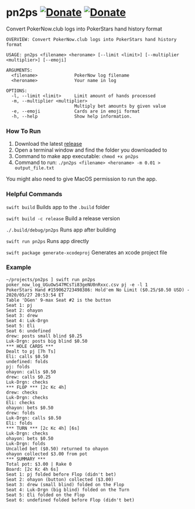 # pn2ps [![Donate](https://img.shields.io/badge/donate-bitcoin-blue.svg)](https://blockchair.com/bitcoin/address/1CDF8xDX33tdkEyUcHL22DBTDEmq4ukMPp) [![Donate](https://img.shields.io/badge/donate-ethereum-blue.svg)](https://blockchair.com/ethereum/address/0xde6458b369ebadba2b515ca0dd4a4d978ad2f93a)

Convert PokerNow.club logs into PokerStars hand history format

```
OVERVIEW: Convert PokerNow.club logs into PokerStars hand history format

USAGE: pn2ps <filename> <heroname> [--limit <limit>] [--multiplier <multiplier>] [--emoji]

ARGUMENTS:
  <filename>              PokerNow log filename
  <heroname>              Your name in log

OPTIONS:
  -l, --limit <limit>     Limit amount of hands processed
  -m, --multiplier <multiplier>
                          Multiply bet amounts by given value
  -e, --emoji             Cards are in emoji format
  -h, --help              Show help information.
```

### How To Run

1. Download the latest [release](https://github.com/pj4533/pn2ps/releases)
2. Open a terminal window and find the folder you downloaded to
3. Command to make app executable:  `chmod +x pn2ps`
4. Command to run:  `./pn2ps <filename> <heroname> -m 0.01 > output_file.txt`

You might also need to give MacOS permission to run the app.

### Helpful Commands

`swift build` Builds app to the `.build` folder

`swift build -c release` Build a release version

`./.build/debug/pn2ps` Runs app after building

`swift run pn2ps` Runs app directly

`swift package generate-xcodeproj` Generates an xcode project file

### Example

```
~/projects/pn2ps ] swift run pn2ps poker_now_log_UGuOwS47MCsTi83geNU0nRxxc.csv pj -e -l 1
PokerStars Hand #159062723498386: Hold'em No Limit ($0.25/$0.50 USD) - 2020/05/27 20:53:54 ET
Table 'DGen' 9-max Seat #2 is the button
Seat 1: pj
Seat 2: ohayon
Seat 3: drew
Seat 4: Luk-Drgn
Seat 5: Eli
Seat 6: undefined
drew: posts small blind $0.25
Luk-Drgn: posts big blind $0.50
*** HOLE CARDS ***
Dealt to pj [7h Ts]
Eli: calls $0.50
undefined: folds
pj: folds
ohayon: calls $0.50
drew: calls $0.25
Luk-Drgn: checks
*** FLOP *** [2c Kc 4h]
drew: checks
Luk-Drgn: checks
Eli: checks
ohayon: bets $0.50
drew: folds
Luk-Drgn: calls $0.50
Eli: folds
*** TURN *** [2c Kc 4h] [6s]
Luk-Drgn: checks
ohayon: bets $0.50
Luk-Drgn: folds
Uncalled bet ($0.50) returned to ohayon
ohayon collected $3.00 from pot
*** SUMMARY ***
Total pot: $3.00 | Rake 0
Board: [2c Kc 4h 6s]
Seat 1: pj folded before Flop (didn't bet)
Seat 2: ohayon (button) collected ($3.00)
Seat 3: drew (small blind) folded on the Flop
Seat 4: Luk-Drgn (big blind) folded on the Turn
Seat 5: Eli folded on the Flop
Seat 6: undefined folded before Flop (didn't bet)
```



